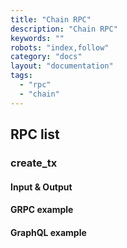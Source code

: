```yaml
---
title: "Chain RPC"
description: "Chain RPC"
keywords: ""
robots: "index,follow"
category: "docs"
layout: "documentation"
tags: 
  - "rpc"
  - "chain"
---
```




<!-- General description - purpose of chain rpc, problem it could solve -->

## RPC list

<!-- list rpc -->

### create_tx

<!-- what does it do -->

#### Input & Output

#### GRPC example

#### GraphQL example
